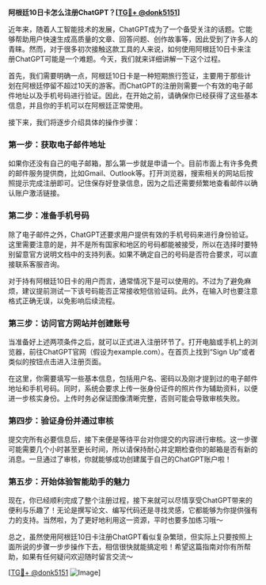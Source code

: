 **阿根廷10日卡怎么注册ChatGPT？[[TG💪+ @donk5151](https://t.me/s/donk5151)]**

近年来，随着人工智能技术的发展，ChatGPT成为了一个备受关注的话题。它能够帮助用户快速生成高质量的文章、回答问题、创作故事等，因此受到了许多人的青睐。然而，对于很多初次接触这款工具的人来说，如何使用阿根廷10日卡来注册ChatGPT可能是一个难题。今天，我们就来详细讲解一下这个过程。

首先，我们需要明确一点，阿根廷10日卡是一种短期旅行签证，主要用于那些计划在阿根廷停留不超过10天的游客。而ChatGPT的注册则需要一个有效的电子邮件地址以及手机号码进行验证。因此，在开始之前，请确保你已经获得了这些基本信息，并且你的手机可以在阿根廷正常使用。

接下来，我们将逐步介绍具体的操作步骤：

### 第一步：获取电子邮件地址

如果你还没有自己的电子邮箱，那么第一步就是申请一个。目前市面上有许多免费的邮件服务提供商，比如Gmail、Outlook等。打开浏览器，搜索相关的网站后按照提示完成注册即可。记住保存好登录信息，因为之后还需要频繁地查看邮件以确认账户激活链接。

### 第二步：准备手机号码

除了电子邮件之外，ChatGPT还要求用户提供有效的手机号码来进行身份验证。这里需要注意的是，并不是所有国家和地区的号码都能被接受，所以在选择时要特别留意官方说明文档中的支持列表。如果不确定自己的号码是否符合要求，可以直接联系客服咨询。

对于持有阿根廷10日卡的用户而言，通常情况下是可以使用的。不过为了避免麻烦，建议提前测试一下该号码能否正常接收短信验证码。此外，在输入时也要注意格式正确无误，以免影响后续流程。

### 第三步：访问官方网站并创建账号

当准备好上述两项条件之后，就可以正式进入注册环节了。打开电脑或手机上的浏览器，前往ChatGPT官网（假设为example.com）。在首页上找到“Sign Up”或者类似的按钮点击进入注册页面。

在这里，你需要填写一些基本信息，包括用户名、密码以及刚才提到过的电子邮件地址和手机号码。同时，系统会要求上传一张身份证件的照片作为辅助资料，以便进一步核实身份。上传时务必保证图像清晰完整，否则可能会导致审核失败。

### 第四步：验证身份并通过审核

提交完所有必要信息后，接下来便是等待平台对你提交的内容进行审核。这一步骤可能需要几个小时甚至更长时间，所以请保持耐心并定期检查你的邮箱是否有新的消息。一旦通过了审核，你就能够成功创建属于自己的ChatGPT账户啦！

### 第五步：开始体验智能助手的魅力

现在，你已经顺利完成了整个注册过程，接下来就可以尽情享受ChatGPT带来的便利与乐趣了！无论是撰写论文、编写代码还是寻找灵感，它都能够为你提供强有力的支持。当然啦，为了更好地利用这一资源，平时也要多加练习哦～

总之，虽然使用阿根廷10日卡注册ChatGPT看似复杂繁琐，但实际上只要按照上面所说的步骤一步步操作下去，相信很快就能搞定啦！希望这篇指南对你有所帮助，如果有任何疑问欢迎随时留言交流～ 

[[TG💪+ @donk5151](https://t.me/s/donk5151) ![Image](https://i.postimg.cc/rwNCRYN7/Snipaste-2025-04-30-17-27-05.png)]